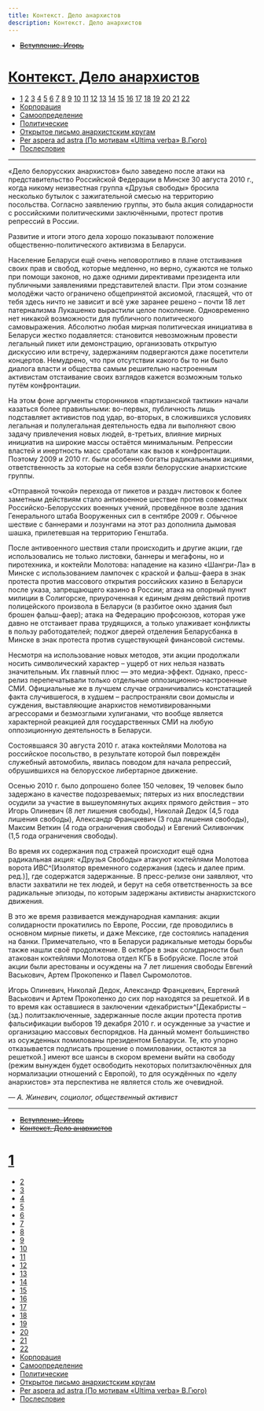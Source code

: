 ```yaml
---
title: Контекст. Дело анархистов
description: Контекст. Дело анархистов
---
```


- ~~[Вступление. Игорь](./1.md)~~
# [Контекст. Дело анархистов](./2.md)
- [1](./3.md)  [2](./4.md)  [3](./5.md)  [4](./6.md)  [5](./7.md)  [6](./8.md)  [7](./9.md)  [8](./10.md)  [9](./11.md)  [10](./12.md)  [11](./13.md)  [12](./14.md)  [13](./15.md)  [14](./16.md)  [15](./17.md)  [16](./18.md)  [17](./19.md)  [18](./20.md)  [19](./21.md)  [20](./22.md)  [21](./23.md)  [22](./24.md)
- [Корпорация](./25.md)
- [Самоопределение](./26.md)
- [Политические](./27.md)
- [Открытое письмо анархистским кругам](./28.md)
- [Per aspera ad astra (По мотивам «Ultima verba» В.Гюго)](./29.md)
- [Послесловие](./30.md)

---

«Дело белорусских анархистов» было заведено после атаки на представительство Российской Федерации в Минске 30 августа 2010 г., когда никому неизвестная группа «Друзья свободы» бросила несколько бутылок с зажигательной смесью на территорию посольства. Согласно заявлению группы, это была акция солидарности с российскими политическими заключёнными, протест против репрессий в России.

Развитие и итоги этого дела хорошо показывают положение общественно-политического активизма в Беларуси.

Население Беларуси ещё очень неповоротливо в плане отстаивания своих прав и свобод, которые медленно, но верно, сужаются не только при помощи законов, но даже одними директивами президента или публичными заявлениями представителей власти. При этом сознание молодёжи часто ограничено общепринятой аксиомой, гласящей, что от тебя здесь ничто не зависит и всё уже заранее решено – почти 18 лет патернализма Лукашенко вырастили целое поколение. Одновременно нет никакой возможности для публичного политического самовыражения. Абсолютно любая мирная политическая инициатива в Беларуси жестко подавляется: становится невозможным провести легальный пикет или демонстрацию, организовать открытую дискуссию или встречу, задержаниям подвергаются даже посетители концертов. Немудрено, что при отсутствии какого бы то ни было диалога власти и общества самым решительно настроенным активистам отстаивание своих взглядов кажется возможным только путём конфронтации.

На этом фоне аргументы сторонников «партизанской тактики» начали казаться более правильными: во-первых, публичность лишь подставляет активистов под удар, во-вторых, в сложившихся условиях легальная и полулегальная деятельность едва ли выполняют свою задачу привлечения новых людей, в-третьих, влияние мирных инициатив на широкие массы остаётся минимальным. Репрессии властей и инертность масс сработали как вызов к конфронтации. Поэтому 2009 и 2010 гг. были особенно богаты радикальными акциями, ответственность за которые на себя взяли белорусские анархистские группы.

«Отправной точкой» перехода от пикетов и раздач листовок к более заметным действиям стало антивоенное шествие против совместных Российско-Белорусских военных учений, проведённое возле здания Генерального штаба Вооруженных сил в сентябре 2009 г. Обычное шествие с баннерами и лозунгами на этот раз дополнила дымовая шашка, прилетевшая на территорию Генштаба.

После антивоенного шествия стали происходить и другие акции, где использовались не только листовки, баннеры и мегафоны, но и пиротехника, и коктейли Молотова: нападение на казино «Шангри-Ла» в Минске с использованием лампочек с краской и фальш-фаера в знак протеста против массового открытия российских казино в Беларуси после указа, запрещающего казино в России; атака на опорный пункт милиции в Солигорске, приуроченная к единым дням действий против полицейского произвола в Беларуси (в разбитое окно здания был брошен фальш-фаер); атака на Федерацию профсоюзов, которая уже давно не отстаивает права трудящихся, а только улаживает конфликты в пользу работодателей; поджог дверей отделения Беларусбанка в Минске в знак протеста против существующей финансовой системы.

Несмотря на использование новых методов, эти акции продолжали носить символический характер – ущерб от них нельзя назвать значительным. Их главный плюс — это медиа-эффект. Однако, пресс-релиз перепечатывали только отдельные оппозиционно-настроенные СМИ. Официальные же в лучшем случае ограничивались констатацией факта случившегося, в худшем – распространяли свои домыслы и суждения, выставляющие анархистов немотивированными агрессорами и безмозглыми хулиганами, что вообще является характерной реакцией для государственных СМИ на любую оппозиционную деятельность в Беларуси.

Состоявшаяся 30 августа 2010 г. атака коктейлями Молотова на российское посольство, в результате которой был повреждён служебный автомобиль, явилась поводом для начала репрессий, обрушившихся на белорусское либертарное движение.

Осенью 2010 г. было допрошено более 150 человек, 19 человек было задержано в качестве подозреваемых; пятерых из них впоследствии осудили за участие в вышеупомянутых акциях прямого действия – это Игорь Олиневич (8 лет лишения свободы), Николай Дедок (4,5 года лишения свободы), Александр Францкевич (3 года лишения свободы), Максим Веткин (4 года ограничения свободы) и Евгений Силивончик (1,5 года ограничения свободы).

Во время их содержания под стражей происходит ещё одна радикальная акция: «Друзья Свободы» атакуют коктейлями Молотова ворота ИВС^[Изолятор временного содержания (здесь и далее прим. ред.)], где содержатся задержанные. В пресс-релизе они заявляют, что власти захватили не тех людей, и берут на себя ответственность за все радикальные эпизоды, по которым задержаны активисты анархистского движения.

В это же время развивается международная кампания: акции солидарности прокатились по Европе, России, где проводились в основном мирные пикеты, и даже Мексике, где состоялись нападения на банки. Примечательно, что в Беларуси радикальные методы борьбы также нашли своё продолжение. В октябре в знак солидарности был атакован коктейлями Молотова отдел КГБ в Бобруйске. После этой акции были арестованы и осуждены на 7 лет лишения свободы Евгений Васькович, Артем Прокопенко и Павел Сыромолотов.

Игорь Олиневич, Николай Дедок, Александр Францкевич, Евргений Васькович и Артем Прокопенко до сих пор находятся за решеткой. И в то время как оставшиеся в заключении «декабристы»^[Декабристы – (зд.) политзаключенные, задержанные после акции протеста против фальсификации выборов 19 декабря 2010 г. и осужденные за участие и организацию массовых беспорядков. На данный момент большинство из осужденных помилованы президентом Беларуси. Те, кто упорно отказывается подписать прошение о помиловании, остаются за решеткой.] имеют все шансы в скором времени выйти на свободу (режим вынужден будет освободить некоторых политзаключённых для нормализации отношений с Европой), то для осуждённых по «делу анархистов» эта перспектива не является столь же очевидной.

— *А. Жиневич, социолог, общественный активист*

---

- ~~[Вступление. Игорь](./1.md)~~
- ~~[Контекст. Дело анархистов](./2.md)~~
# [1](./3.md)
- [2](./4.md)
- [3](./5.md)
- [4](./6.md)
- [5](./7.md)
- [6](./8.md)
- [7](./9.md)
- [8](./10.md)
- [9](./11.md)
- [10](./12.md)
- [11](./13.md)
- [12](./14.md)
- [13](./15.md)
- [14](./16.md)
- [15](./17.md)
- [16](./18.md)
- [17](./19.md)
- [18](./20.md)
- [19](./21.md)
- [20](./22.md)
- [21](./23.md)
- [22](./24.md)
- [Корпорация](./25.md)
- [Самоопределение](./26.md)
- [Политические](./27.md)
- [Открытое письмо анархистским кругам](./28.md)
- [Per aspera ad astra (По мотивам «Ultima verba» В.Гюго)](./29.md)
- [Послесловие](./30.md)
